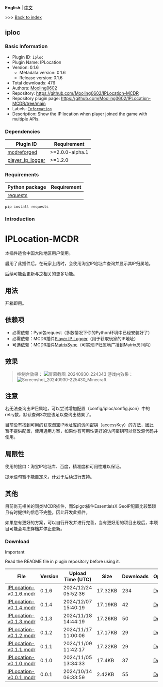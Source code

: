 **English** | [中文](readme-zh_cn.md)

\>\>\> [Back to index](/readme.md)

## iploc

### Basic Information

- Plugin ID: `iploc`
- Plugin Name: IPLocation
- Version: 0.1.6
  - Metadata version: 0.1.6
  - Release version: 0.1.6
- Total downloads: 476
- Authors: [Mooling0602](https://github.com/Mooling0602)
- Repository: https://github.com/Mooling0602/IPLocation-MCDR
- Repository plugin page: https://github.com/Mooling0602/IPLocation-MCDR/tree/main
- Labels: [`Information`](/labels/information/readme.md)
- Description: Show the IP location when player joined the game with multiple APIs.

### Dependencies

| Plugin ID | Requirement |
| --- | --- |
| [mcdreforged](https://github.com/Fallen-Breath/MCDReforged) | \>=2.0.0-alpha.1 |
| [player_ip_logger](/plugins/player_ip_logger/readme.md) | \>=1.2.0 |

### Requirements

| Python package | Requirement |
| --- | --- |
| [requests](https://pypi.org/project/requests) |  |

```
pip install requests
```

### Introduction

# IPLocation-MCDR
本插件适合中国大陆地区用户使用。

启用了此插件后，在玩家上线时，会使用淘宝IP地址库查询并显示其IP归属地。

后续可能会更新与之相关的更多功能。

## 用法
开箱即用。

## 依赖项
- 必需依赖：Pypi包request（多数情况下你的Python环境中已经安装好了）
- 必需依赖：MCDR插件[Player IP Logger](https://mcdreforged.com/zh-CN/plugin/player_ip_logger)（用于获取玩家的IP地址）
- 可选依赖：MCDR插件[MatrixSync](https://mcdreforged.com/zh-CN/plugin/matrix_sync)（可实现IP归属地广播到Matrix房间内）

## 效果
> 控制台效果：
> ![屏幕截图_20240930_224343](https://github.com/user-attachments/assets/2e36d77c-2237-48e9-a0bf-b5695574d375)
> 游戏内效果：
> ![Screenshot_20240930-225430_Minecraft](https://github.com/user-attachments/assets/42bad1a3-623f-4da2-9a36-6e6a0f32861d)



## 注意
若无法查询出IP归属地，可以尝试增加配置（config/iploc/config.json）中的retry数，默认查询3次应该足以查询出结果了。

目前没有找到可用的获取淘宝IP地址库的访问密钥（accessKey）的方法，因此暂不提供配置，使用通用方案，如果你有可用性更好的访问密钥可以修改源代码并使用。

## 局限性
使用的接口：淘宝IP地址库、百度，精准度和可用性难以保证。

提示语句暂不能自定义，计划于后续进行支持。

## 其他
目前尚无相关的同类MCDR插件，而Spigot插件EssentialsX GeoIP配置比较繁琐且有时提供的信息不完整，因此开发此插件。

如果您有更好的方案，可以自行开发并进行完善，当有更好用的项目出现后，本项目可能会考虑存档并停止更新。

### Download

> [!IMPORTANT]
> Read the README file in plugin repository before using it.

| File | Version | Upload Time (UTC) | Size | Downloads | Operations |
| --- | --- | --- | --- | --- | --- |
| [IPLocation-v0.1.6.mcdr](https://github.com/Mooling0602/IPLocation-MCDR/releases/tag/0.1.6) | 0.1.6 | 2024/12/24 05:52:36 | 17.32KB | 234 | [Download](https://github.com/Mooling0602/IPLocation-MCDR/releases/download/0.1.6/IPLocation-v0.1.6.mcdr) |
| [IPLocation-v0.1.4.mcdr](https://github.com/Mooling0602/IPLocation-MCDR/releases/tag/0.1.4) | 0.1.4 | 2024/12/07 15:40:19 | 17.19KB | 42 | [Download](https://github.com/Mooling0602/IPLocation-MCDR/releases/download/0.1.4/IPLocation-v0.1.4.mcdr) |
| [IPLocation-v0.1.3.mcdr](https://github.com/Mooling0602/IPLocation-MCDR/releases/tag/0.1.3) | 0.1.3 | 2024/11/18 14:44:19 | 17.26KB | 50 | [Download](https://github.com/Mooling0602/IPLocation-MCDR/releases/download/0.1.3/IPLocation-v0.1.3.mcdr) |
| [IPLocation-v0.1.2.mcdr](https://github.com/Mooling0602/IPLocation-MCDR/releases/tag/0.1.2) | 0.1.2 | 2024/11/17 11:00:06 | 17.17KB | 29 | [Download](https://github.com/Mooling0602/IPLocation-MCDR/releases/download/0.1.2/IPLocation-v0.1.2.mcdr) |
| [IPLocation-v0.1.1.mcdr](https://github.com/Mooling0602/IPLocation-MCDR/releases/tag/0.1.1) | 0.1.1 | 2024/11/09 11:42:17 | 17.22KB | 29 | [Download](https://github.com/Mooling0602/IPLocation-MCDR/releases/download/0.1.1/IPLocation-v0.1.1.mcdr) |
| [IPLocation-v0.1.0.mcdr](https://github.com/Mooling0602/IPLocation-MCDR/releases/tag/0.1.0) | 0.1.0 | 2024/11/05 13:34:33 | 17.4KB | 37 | [Download](https://github.com/Mooling0602/IPLocation-MCDR/releases/download/0.1.0/IPLocation-v0.1.0.mcdr) |
| [IPLocation-v0.0.1.mcdr](https://github.com/Mooling0602/IPLocation-MCDR/releases/tag/0.0.1) | 0.0.1 | 2024/10/14 06:33:59 | 2.42KB | 55 | [Download](https://github.com/Mooling0602/IPLocation-MCDR/releases/download/0.0.1/IPLocation-v0.0.1.mcdr) |

